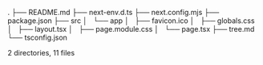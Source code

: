 .
├── README.md
├── next-env.d.ts
├── next.config.mjs
├── package.json
├── src
│   └── app
│       ├── favicon.ico
│       ├── globals.css
│       ├── layout.tsx
│       ├── page.module.css
│       └── page.tsx
├── tree.md
└── tsconfig.json

2 directories, 11 files
